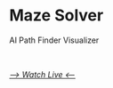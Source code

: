 # Maze Solver
AI Path Finder Visualizer

<br />

*[--> Watch Live <--](https://ahm-id.github.io/AI_Maze_Solver/)*
